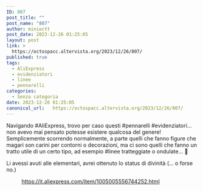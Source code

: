 ```yaml
---
ID: 807
post_title: ""
post_name: "807"
author: minioctt
post_date: 2023-12-26 01:25:05
layout: post
link: >
  https://octospacc.altervista.org/2023/12/26/807/
published: true
tags:
  - AliExpress
  - evidenziatori
  - linee
  - pennarelli
categories:
  - Senza categoria
date: 2023-12-26 01:25:05
canonical_url:   https://octospacc.altervista.org/2023/12/26/807/
---
```

<!-- wp:paragraph -->
<p>Navigando #AliExpress, trovo per caso questi #pennarelli #evidenziatori... non avevo mai pensato potesse esistere qualcosa del genere! Semplicemente scorrendo normalmente, a parte quelli che fanno figure che magari son carini per contorni o decorazioni, ma ci sono quelli che fanno un tratto utile di un certo tipo, ad esempio #linee tratteggiate o ondulate... 🤯️</p>
<!-- /wp:paragraph -->

<!-- wp:paragraph -->
<p>Li avessi avuti alle elementari, avrei ottenuto lo status di divinità (... o forse no.)</p>
<!-- /wp:paragraph -->

<!-- wp:paragraph -->
<p></p>
<!-- /wp:paragraph -->

<!-- wp:image {"id":808,"sizeSlug":"large","linkDestination":"none"} -->
<figure class="wp-block-image size-large"><img src="https://octospacc.altervista.org/wp-content/uploads/2023/12/image-21-960x515.png" alt="" class="wp-image-808"/><figcaption class="wp-element-caption"><a href="https://it.aliexpress.com/item/1005005556744252.html">https://it.aliexpress.com/item/1005005556744252.html</a></figcaption></figure>
<!-- /wp:image -->